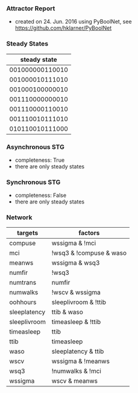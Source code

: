 

### Attractor Report
 * created on 24. Jun. 2016 using PyBoolNet, see https://github.com/hklarner/PyBoolNet

### Steady States
| steady state    |
| --------------- | 
| 001000000110010 |
| 001000010111010 |
| 001000100000010 |
| 001110000000010 |
| 001110000110010 |
| 001110010111010 |
| 010110010111000 |

### Asynchronous STG
 * completeness: True
 * there are only steady states

### Synchronous STG
 * completeness: False
 * there are only steady states

### Network
| targets      | factors                                                   |
| ------------ | --------------------------------------------------------- |
| compuse      | wssigma & !mci                                            |
| mci          | !wsq3 & !compuse & waso | sleeplivroom & !compuse & !wsq3 |
| meanws       | wssigma & wsq3 | !wscv & wsq3                             |
| numfir       | !wsq3 | sleeplivroom | numtrans                           |
| numtrans     | numfir                                                    |
| numwalks     | !wscv & wssigma                                           |
| oohhours     | sleeplivroom & !ttib | numwalks & !ttib | !numfir & !ttib |
| sleeplatency | ttib & waso                                               |
| sleeplivroom | timeasleep & !ttib                                        |
| timeasleep   | ttib                                                      |
| ttib         | timeasleep                                                |
| waso         | sleeplatency & ttib                                       |
| wscv         | wssigma & !meanws | wssigma & mci                         |
| wsq3         | !numwalks & !mci | meanws                                 |
| wssigma      | wscv & meanws                                             |

